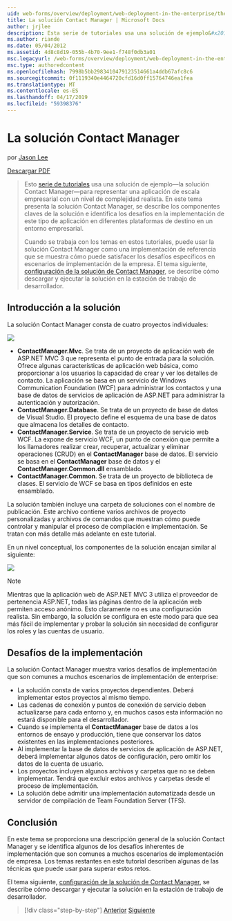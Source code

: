 ```yaml
---
uid: web-forms/overview/deployment/web-deployment-in-the-enterprise/the-contact-manager-solution
title: La solución Contact Manager | Microsoft Docs
author: jrjlee
description: Esta serie de tutoriales usa una solución de ejemplo&#x2014;la solución Contact Manager&#x2014;para representar una aplicación de escala empresarial con una redistribución realista...
ms.author: riande
ms.date: 05/04/2012
ms.assetid: 4d8c8d19-055b-4b70-9ee1-f748f0db3a01
msc.legacyurl: /web-forms/overview/deployment/web-deployment-in-the-enterprise/the-contact-manager-solution
msc.type: authoredcontent
ms.openlocfilehash: 7998b5bb2983410479123514661a4ddb67afc8c6
ms.sourcegitcommit: 0f1119340e4464720cfd16d0ff15764746ea1fea
ms.translationtype: MT
ms.contentlocale: es-ES
ms.lasthandoff: 04/17/2019
ms.locfileid: "59398376"
---
```

# <a name="the-contact-manager-solution"></a>La solución Contact Manager

por [Jason Lee](https://github.com/jrjlee)

[Descargar PDF](https://msdnshared.blob.core.windows.net/media/MSDNBlogsFS/prod.evol.blogs.msdn.com/CommunityServer.Blogs.Components.WeblogFiles/00/00/00/63/56/8130.DeployingWebAppsInEnterpriseScenarios.pdf)

> Esto [serie de tutoriales](web-deployment-in-the-enterprise.md) usa una solución de ejemplo&#x2014;la solución Contact Manager&#x2014;para representar una aplicación de escala empresarial con un nivel de complejidad realista. En este tema presenta la solución Contact Manager, se describe los componentes claves de la solución e identifica los desafíos en la implementación de este tipo de aplicación en diferentes plataformas de destino en un entorno empresarial.
> 
> Cuando se trabaja con los temas en estos tutoriales, puede usar la solución Contact Manager como una implementación de referencia que se muestra cómo puede satisfacer los desafíos específicos en escenarios de implementación de la empresa. El tema siguiente, [configuración de la solución de Contact Manager](setting-up-the-contact-manager-solution.md), se describe cómo descargar y ejecutar la solución en la estación de trabajo de desarrollador.


## <a name="solution-overview"></a>Introducción a la solución

La solución Contact Manager consta de cuatro proyectos individuales:

![](the-contact-manager-solution/_static/image1.png)

- **ContactManager.Mvc**. Se trata de un proyecto de aplicación web de ASP.NET MVC 3 que representa el punto de entrada para la solución. Ofrece algunas características de aplicación web básica, como proporcionar a los usuarios la capacidad de crear y ver los detalles de contacto. La aplicación se basa en un servicio de Windows Communication Foundation (WCF) para administrar los contactos y una base de datos de servicios de aplicación de ASP.NET para administrar la autenticación y autorización.
- **ContactManager.Database**. Se trata de un proyecto de base de datos de Visual Studio. El proyecto define el esquema de una base de datos que almacena los detalles de contacto.
- **ContactManager.Service**. Se trata de un proyecto de servicio web WCF. La expone de servicio WCF, un punto de conexión que permite a los llamadores realizar crear, recuperar, actualizar y eliminar operaciones (CRUD) en el **ContactManager** base de datos. El servicio se basa en el **ContactManager** base de datos y el **ContactManager.Common.dll** ensamblado.
- **ContactManager.Common**. Se trata de un proyecto de biblioteca de clases. El servicio de WCF se basa en tipos definidos en este ensamblado.

La solución también incluye una carpeta de soluciones con el nombre de publicación. Este archivo contiene varios archivos de proyecto personalizadas y archivos de comandos que muestran cómo puede controlar y manipular el proceso de compilación e implementación. Se tratan con más detalle más adelante en este tutorial.

En un nivel conceptual, los componentes de la solución encajan similar al siguiente:

![](the-contact-manager-solution/_static/image2.png)

> [!NOTE]
> Mientras que la aplicación web de ASP.NET MVC 3 utiliza el proveedor de pertenencia ASP.NET, todas las páginas dentro de la aplicación web permiten acceso anónimo. Esto claramente no es una configuración realista. Sin embargo, la solución se configura en este modo para que sea más fácil de implementar y probar la solución sin necesidad de configurar los roles y las cuentas de usuario.


## <a name="deployment-challenges"></a>Desafíos de la implementación

La solución Contact Manager muestra varios desafíos de implementación que son comunes a muchos escenarios de implementación de enterprise:

- La solución consta de varios proyectos dependientes. Deberá implementar estos proyectos al mismo tiempo.
- Las cadenas de conexión y puntos de conexión de servicio deben actualizarse para cada entorno y, en muchos casos esta información no estará disponible para el desarrollador.
- Cuando se implementa el **ContactManager** base de datos a los entornos de ensayo y producción, tiene que conservar los datos existentes en las implementaciones posteriores.
- Al implementar la base de datos de servicios de aplicación de ASP.NET, deberá implementar algunos datos de configuración, pero omitir los datos de la cuenta de usuario.
- Los proyectos incluyen algunos archivos y carpetas que no se deben implementar. Tendrá que excluir estos archivos y carpetas desde el proceso de implementación.
- La solución debe admitir una implementación automatizada desde un servidor de compilación de Team Foundation Server (TFS).

## <a name="conclusion"></a>Conclusión

En este tema se proporciona una descripción general de la solución Contact Manager y se identifica algunos de los desafíos inherentes de implementación que son comunes a muchos escenarios de implementación de empresa. Los temas restantes en este tutorial describen algunas de las técnicas que puede usar para superar estos retos.

El tema siguiente, [configuración de la solución de Contact Manager](setting-up-the-contact-manager-solution.md), se describe cómo descargar y ejecutar la solución en la estación de trabajo de desarrollador.

> [!div class="step-by-step"]
> [Anterior](web-deployment-in-the-enterprise.md)
> [Siguiente](setting-up-the-contact-manager-solution.md)
